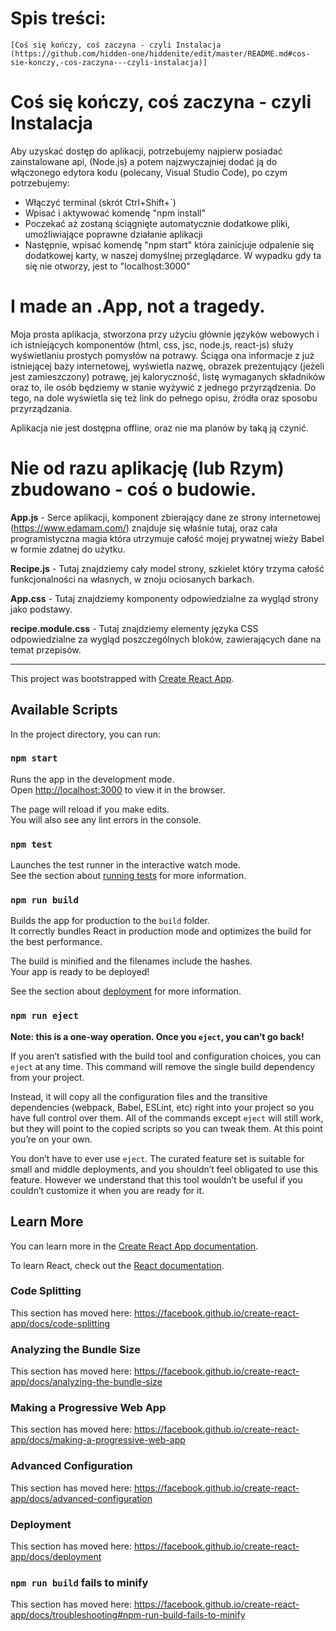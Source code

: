 # Spis treści:
	[Coś się kończy, coś zaczyna - czyli Instalacja (https://github.com/hidden-one/hiddenite/edit/master/README.md#cos-sie-konczy,-cos-zaczyna---czyli-instalacja)]


# Coś się kończy, coś zaczyna - czyli Instalacja

Aby uzyskać dostęp do aplikacji, potrzebujemy najpierw posiadać zainstalowane api, (Node.js) a potem najzwyczajniej dodać ją do włączonego edytora kodu (polecany, Visual Studio Code), po czym potrzebujemy:

 - Włączyć terminal (skrót Ctrl+Shift+`)
 - Wpisać i aktywować komendę "npm install"
 - Poczekać aż zostaną ściągnięte automatycznie dodatkowe pliki, umożliwiające poprawne działanie aplikacji
 - Następnie, wpisać komendę "npm start" która zainicjuje odpalenie się dodatkowej karty, w naszej domyślnej przeglądarce. W wypadku gdy ta się nie otworzy, jest to "localhost:3000"


# I made an .App, not a tragedy.

Moja prosta aplikacja, stworzona przy użyciu głównie języków webowych i ich istniejących komponentów (html, css, jsc, node.js, react-js) służy wyświetlaniu prostych pomysłów na potrawy. Ściąga ona informacje z już istniejącej bazy internetowej, wyświetla nazwę, obrazek prezentujący (jeżeli jest zamieszczony) potrawę, jej kaloryczność, listę wymaganych składników oraz to, ile osób będziemy w stanie wyżywić z jednego przyrządzenia. Do tego, na dole wyświetla się też link do pełnego opisu, źródła oraz sposobu przyrządzania.

Aplikacja nie jest dostępna offline, oraz nie ma planów by taką ją czynić.


# Nie od razu aplikację (lub Rzym) zbudowano - coś o budowie.

**App.js** - Serce aplikacji, komponent zbierający dane ze strony internetowej (https://www.edamam.com/) znajduje się właśnie tutaj, oraz cała programistyczna magia która utrzymuje całość mojej prywatnej wieży Babel w formie zdatnej do użytku.

**Recipe.js** - Tutaj znajdziemy cały model strony, szkielet który trzyma całość funkcjonalności na własnych, w znoju ociosanych barkach. 

**App.css** - Tutaj znajdziemy komponenty odpowiedzialne za wygląd strony jako podstawy.

**recipe.module.css** - Tutaj znajdziemy elementy języka CSS odpowiedzialne za wygląd poszczególnych bloków, zawierających dane na temat przepisów.








------------------------------------------------------------------------------------------------------------------------------------------
This project was bootstrapped with [Create React App](https://github.com/facebook/create-react-app).

## Available Scripts

In the project directory, you can run:

### `npm start`

Runs the app in the development mode.<br />
Open [http://localhost:3000](http://localhost:3000) to view it in the browser.

The page will reload if you make edits.<br />
You will also see any lint errors in the console.

### `npm test`

Launches the test runner in the interactive watch mode.<br />
See the section about [running tests](https://facebook.github.io/create-react-app/docs/running-tests) for more information.

### `npm run build`

Builds the app for production to the `build` folder.<br />
It correctly bundles React in production mode and optimizes the build for the best performance.

The build is minified and the filenames include the hashes.<br />
Your app is ready to be deployed!

See the section about [deployment](https://facebook.github.io/create-react-app/docs/deployment) for more information.

### `npm run eject`

**Note: this is a one-way operation. Once you `eject`, you can’t go back!**

If you aren’t satisfied with the build tool and configuration choices, you can `eject` at any time. This command will remove the single build dependency from your project.

Instead, it will copy all the configuration files and the transitive dependencies (webpack, Babel, ESLint, etc) right into your project so you have full control over them. All of the commands except `eject` will still work, but they will point to the copied scripts so you can tweak them. At this point you’re on your own.

You don’t have to ever use `eject`. The curated feature set is suitable for small and middle deployments, and you shouldn’t feel obligated to use this feature. However we understand that this tool wouldn’t be useful if you couldn’t customize it when you are ready for it.

## Learn More

You can learn more in the [Create React App documentation](https://facebook.github.io/create-react-app/docs/getting-started).

To learn React, check out the [React documentation](https://reactjs.org/).

### Code Splitting

This section has moved here: https://facebook.github.io/create-react-app/docs/code-splitting

### Analyzing the Bundle Size

This section has moved here: https://facebook.github.io/create-react-app/docs/analyzing-the-bundle-size

### Making a Progressive Web App

This section has moved here: https://facebook.github.io/create-react-app/docs/making-a-progressive-web-app

### Advanced Configuration

This section has moved here: https://facebook.github.io/create-react-app/docs/advanced-configuration

### Deployment

This section has moved here: https://facebook.github.io/create-react-app/docs/deployment

### `npm run build` fails to minify

This section has moved here: https://facebook.github.io/create-react-app/docs/troubleshooting#npm-run-build-fails-to-minify
